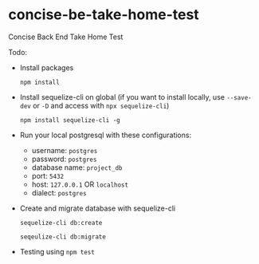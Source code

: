 # concise-be-take-home-test

Concise Back End Take Home Test

Todo:

- Install packages

  `npm install`

- Install sequelize-cli on global (if you want to install locally, use `--save-dev` or `-D` and access with `npx sequelize-cli`)

  `npm install sequelize-cli -g`

- Run your local postgresql with these configurations:

  - username: `postgres`
  - password: `postgres`
  - database name: `project_db`
  - port: `5432`
  - host: `127.0.0.1` OR `localhost`
  - dialect: `postgres`

- Create and migrate database with sequelize-cli

  `sequelize-cli db:create`

  `seqeulize-cli db:migrate`

- Testing using `npm test`
